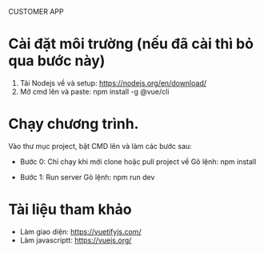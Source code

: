 CUSTOMER APP

 # Cài đặt môi trường (nếu đã cài thì bỏ qua bước này)
1. Tải Nodejs về và setup: https://nodejs.org/en/download/
2. Mở cmd lên và paste: npm install -g @vue/cli

# Chạy chương trình.
Vào thư mục project, bật CMD lên và làm các bước sau:

- Bước 0: Chỉ chạy khi mới clone hoặc pull project về
Gõ lệnh: npm install

- Bước 1: Run server
Gõ lệnh: npm run dev

# Tài liệu tham khảo
- Làm giao diện: https://vuetifyjs.com/
- Làm javascriptt: https://vuejs.org/
